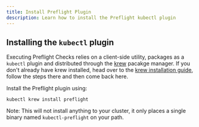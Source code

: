 ```yaml
---
title: Install Preflight Plugin
description: Learn how to install the Preflight kubectl plugin
---
```


## Installing the `kubectl` plugin

Executing Preflight Checks relies on a client-side utility, packages as a `kubectl` plugin and distributed through the [krew](https://krew.dev/) pacakge manager.
If you don't already have krew installed, head over to the [krew installation guide](https://krew.sigs.k8s.io/docs/user-guide/setup/install/), follow the steps there and then come back here.

Install the Preflight plugin using:

```shell
kubectl krew install preflight
```

Note: This will not install anything to your cluster, it only places a single binary named `kubectl-preflight` on your path.

